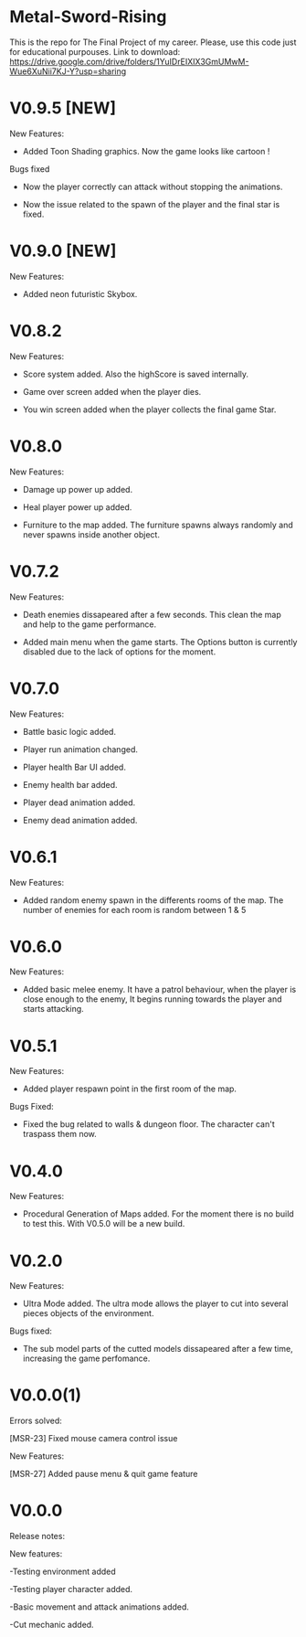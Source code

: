 # Metal-Sword-Rising

This is the repo for The Final Project of my career. Please, use this code just for educational purpouses. Link to download: https://drive.google.com/drive/folders/1YuIDrEIXIX3GmUMwM-Wue6XuNii7KJ-Y?usp=sharing

# V0.9.5 [NEW]

New Features: 

- Added Toon Shading graphics. Now the game looks like cartoon !

Bugs fixed

- Now the player correctly can attack without stopping the animations.

- Now the issue related to the spawn of the player and the final star is fixed.

# V0.9.0 [NEW]

New Features: 

- Added neon futuristic Skybox.

# V0.8.2 

New Features: 

- Score system added. Also the highScore is saved internally.

- Game over screen added when the player dies.

- You win screen added when the player collects the final game Star.


# V0.8.0 

New Features: 

- Damage up power up added.

- Heal player power up added.

- Furniture to the map added. The furniture spawns always randomly  and never spawns inside another object.

# V0.7.2 

New Features:

- Death enemies dissapeared after a few seconds. This clean the map and help to the game performance.

- Added main menu when the game starts. The Options button is currently disabled due to the lack of options for the moment.

# V0.7.0 

New Features:

- Battle basic logic added. 

- Player run animation changed.

- Player health Bar UI added.

- Enemy health bar added.

- Player dead animation added.

- Enemy dead animation added.

# V0.6.1 

New Features:

- Added random enemy spawn in the differents rooms of the map. The number of enemies for each room is random between 1 & 5 


# V0.6.0 

New Features:

- Added basic melee enemy. It have a patrol behaviour, when the player is close enough to the enemy, It begins running towards the player and starts attacking.


# V0.5.1 

New Features:

- Added player respawn point in the first room of the map.

Bugs Fixed:

- Fixed the bug related to walls & dungeon floor. The character can't traspass them now.

# V0.4.0 

New Features:

- Procedural Generation of Maps added. For the moment there is no build to test this. With V0.5.0 will be a new build.

# V0.2.0 

New Features:

- Ultra Mode added. The ultra mode allows the player to cut into several pieces objects of the environment.

Bugs fixed:

- The sub model parts of the cutted models dissapeared after a few time, increasing the game perfomance.

# V0.0.0(1)

Errors solved:

[MSR-23] Fixed mouse camera control issue

New Features:

[MSR-27] Added pause menu & quit game feature

# V0.0.0 
 Release notes: 
 
New features:

 -Testing environment added
 
 -Testing player character added.
 
 -Basic movement and attack animations added.
 
 -Cut mechanic added.
